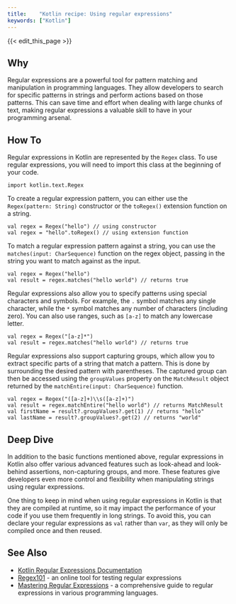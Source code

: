 ```yaml
---
title:    "Kotlin recipe: Using regular expressions"
keywords: ["Kotlin"]
---
```


{{< edit_this_page >}}

## Why

Regular expressions are a powerful tool for pattern matching and manipulation in programming languages. They allow developers to search for specific patterns in strings and perform actions based on those patterns. This can save time and effort when dealing with large chunks of text, making regular expressions a valuable skill to have in your programming arsenal.

## How To

Regular expressions in Kotlin are represented by the `Regex` class. To use regular expressions, you will need to import this class at the beginning of your code.

```
import kotlin.text.Regex
```

To create a regular expression pattern, you can either use the `Regex(pattern: String)` constructor or the `toRegex()` extension function on a string.

```
val regex = Regex("hello") // using constructor
val regex = "hello".toRegex() // using extension function 
```

To match a regular expression pattern against a string, you can use the `matches(input: CharSequence)` function on the regex object, passing in the string you want to match against as the input.

```
val regex = Regex("hello")
val result = regex.matches("hello world") // returns true
```

Regular expressions also allow you to specify patterns using special characters and symbols. For example, the `.` symbol matches any single character, while the `*` symbol matches any number of characters (including zero). You can also use ranges, such as `[a-z]` to match any lowercase letter.

```
val regex = Regex("[a-z]*")
val result = regex.matches("hello world") // returns true
```

Regular expressions also support capturing groups, which allow you to extract specific parts of a string that match a pattern. This is done by surrounding the desired pattern with parentheses. The captured group can then be accessed using the `groupValues` property on the `MatchResult` object returned by the `matchEntire(input: CharSequence)` function.

```
val regex = Regex("([a-z]+)\\s([a-z]+)") 
val result = regex.matchEntire("hello world") // returns MatchResult
val firstName = result?.groupValues?.get(1) // returns "hello"
val lastName = result?.groupValues?.get(2) // returns "world"
```

## Deep Dive

In addition to the basic functions mentioned above, regular expressions in Kotlin also offer various advanced features such as look-ahead and look-behind assertions, non-capturing groups, and more. These features give developers even more control and flexibility when manipulating strings using regular expressions.

One thing to keep in mind when using regular expressions in Kotlin is that they are compiled at runtime, so it may impact the performance of your code if you use them frequently in long strings. To avoid this, you can declare your regular expressions as `val` rather than `var`, as they will only be compiled once and then reused.

## See Also

- [Kotlin Regular Expressions Documentation](https://kotlinlang.org/docs/regular-expressions.html)
- [Regex101](https://regex101.com/) - an online tool for testing regular expressions
- [Mastering Regular Expressions](https://www.amazon.com/Mastering-Regular-Expressions-Jeffrey-Friedl/dp/0596528124) - a comprehensive guide to regular expressions in various programming languages.